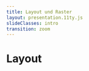 ```yaml
---
title: Layout und Raster
layout: presentation.11ty.js
slideClasses: intro
transition: zoom
---
```


<div class="is-full-width">

# Layout

</div>